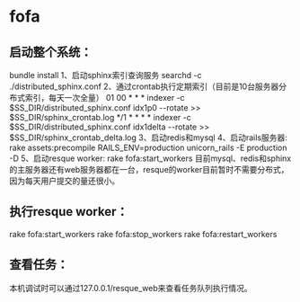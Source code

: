 fofa
====

启动整个系统：
---
bundle install
1、启动sphinx索引查询服务
    searchd -c ./distributed_sphinx.conf
2、通过crontab执行定期索引（目前是10台服务器分布式索引，每天一次全量）
    01 00 * * * indexer -c $SS_DIR/distributed_sphinx.conf idx1p0 --rotate >> $SS_DIR/sphinx_crontab.log
    */1 * * * * indexer -c $SS_DIR/distributed_sphinx.conf idx1delta --rotate >> $SS_DIR/sphinx_crontab_delta.log
3、启动redis和mysql
4、启动rails服务器: 
    rake assets:precompile RAILS_ENV=production
    unicorn_rails -E production -D 
5、启动resque worker:
    rake fofa:start_workers
目前mysql、redis和sphinx的主服务器还有web服务器都在一台，resque的worker目前暂时不需要分布式，因为每天用户提交的量还很小。

执行resque worker：
---
rake fofa:start_workers
rake fofa:stop_workers
rake fofa:restart_workers

查看任务：
---
本机调试时可以通过127.0.0.1/resque_web来查看任务队列执行情况。
